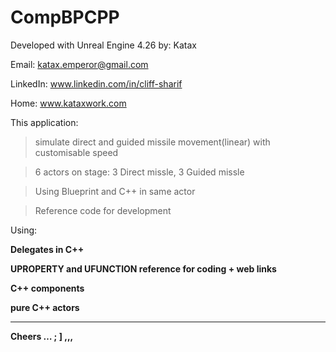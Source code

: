 # CompBPCPP
Developed with Unreal Engine 4.26 
by: Katax 

Email: katax.emperor@gmail.com 

LinkedIn: www.linkedin.com/in/cliff-sharif

Home: www.kataxwork.com


This application:

> simulate direct and guided missile movement(linear) with customisable speed

> 6 actors on stage: 3 Direct missle, 3 Guided missle

> Using Blueprint and C++ in same actor

> Reference code for development

Using:<b>

Delegates in C++

UPROPERTY and UFUNCTION reference for coding + web links 

C++ components

pure C++ actors


--------
  
  
Cheers … ; ] ,,,
